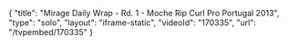 {
    "title": "Mirage Daily Wrap - Rd. 1 - Moche Rip Curl Pro Portugal 2013",
    "type": "solo",
    "layout": "iframe-static",
    "videoId": "170335",
    "url": "\/tvpembed\/170335"
}